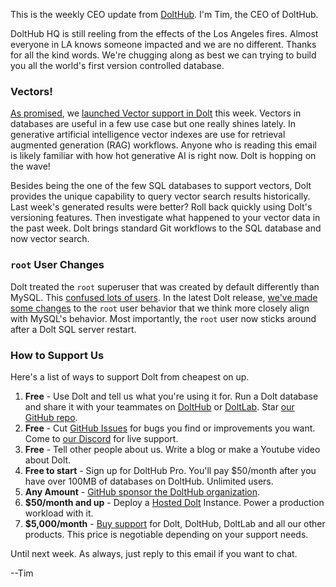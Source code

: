 This is the weekly CEO update from [DoltHub](https://www.dolthub.com/). I'm Tim, the CEO of DoltHub. 

DoltHub HQ is still reeling from the effects of the Los Angeles fires. Almost everyone in LA knows someone impacted and we are no different. Thanks for all the kind words. We're chugging along as best we can trying to build you all the world's first version controlled database.

### Vectors!

[As promised](https://www.dolthub.com/blog/2024-09-26-plan-for-vectors/), we [launched Vector support in Dolt](https://www.dolthub.com/blog/2025-01-16-announcing-vector-indexes/) this week. Vectors in databases are useful in a few use case but one really shines lately. In generative artificial intelligence vector indexes are use for retrieval augmented generation (RAG) workflows. Anyone who is reading this email is likely familiar with how hot generative AI is right now. Dolt is hopping on the wave!

Besides being the one of the few SQL databases to support vectors, Dolt provides the unique capability to query vector search results historically. Last week's generated results were better? Roll back quickly using Dolt's versioning features. Then investigate what happened to your vector data in the past week. Dolt brings standard Git workflows to the SQL database and now vector search.

### `root` User Changes 

Dolt treated the `root` superuser that was created by default differently than MySQL. This [confused lots of users](https://github.com/dolthub/dolt/issues/5759). In the latest Dolt release, [we've made some changes](https://www.dolthub.com/blog/2025-01-15-root-superuser-change/) to the `root` user behavior that we think more closely align with MySQL's behavior. Most importantly, the `root` user now sticks around after a Dolt SQL server restart. 

### How to Support Us

Here's a list of ways to support Dolt from cheapest on up.

1. **Free** - Use Dolt and tell us what you're using it for. Run a Dolt database and share it with your teammates on [DoltHub](https://www.dolthub.com) or [DoltLab](https://www.doltlab.com). Star [our GitHub repo](https://github.com/dolthub/dolt).
2. **Free** - Cut [GitHub Issues](https://github.com/dolthub/dolt/issues) for bugs you find or improvements you want. Come to [our Discord](https://discord.com/invite/RFwfYpu) for live support.
3. **Free** - Tell other people about us. Write a blog or make a Youtube video about Dolt.
3. **Free to start** - Sign up for DoltHub Pro. You'll pay $50/month after you have over 100MB of databases on DoltHub. Unlimited users.
4. **Any Amount** - [GitHub sponsor the DoltHub organization](https://github.com/sponsors/dolthub).
5. **$50/month and up** - Deploy a [Hosted Dolt](https://hosted.doltdb.com) Instance. Power a production workload with it.
6. **$5,000/month** - [Buy support](https://www.dolthub.com/pricing) for Dolt, DoltHub, DoltLab and all our other products. This price is negotiable depending on your support needs.

Until next week. As always, just reply to this email if you want to chat.

--Tim
